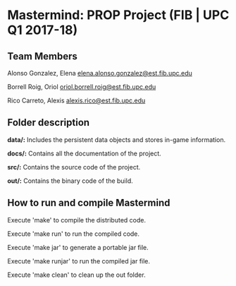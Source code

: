 # Mastermind: PROP Project (FIB | UPC Q1 2017-18)

## Team Members
Alonso Gonzalez, Elena <elena.alonso.gonzalez@est.fib.upc.edu>

Borrell Roig, Oriol <oriol.borrell.roig@est.fib.upc.edu>

Rico Carreto, Alexis <alexis.rico@est.fib.upc.edu>

## Folder description

**data/:** Includes the persistent data objects and stores in-game information.

**docs/:** Contains all the documentation of the project.

**src/:** Contains the source code of the project.

**out/:** Contains the binary code of the build.

## How to run and compile Mastermind

Execute 'make' to compile the distributed code.

Execute 'make run' to run the compiled code.

Execute 'make jar' to generate a portable jar file.

Execute 'make runjar' to run the compiled jar file.

Execute 'make clean' to clean up the out folder.